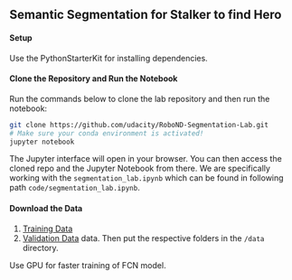 ## Semantic Segmentation for Stalker to find Hero ##

#### Setup

Use the PythonStarterKit for installing dependencies.

#### Clone the Repository and Run the Notebook

Run the commands below to clone the lab repository and then run the notebook:
```sh
git clone https://github.com/udacity/RoboND-Segmentation-Lab.git
# Make sure your conda environment is activated!
jupyter notebook
```
The Jupyter interface will open in your browser. You can then access the cloned repo and the Jupyter Notebook from there. We are specifically working with the `segmentation_lab.ipynb` which can be found in following path `code/segmentation_lab.ipynb`.

#### Download the Data

1. [Training Data](https://s3-us-west-1.amazonaws.com/udacity-robotics/Deep+Learning+Data/Lab/train.zip) 
2. [Validation Data](https://s3-us-west-1.amazonaws.com/udacity-robotics/Deep+Learning+Data/Lab/validation.zip) data. 
Then put the respective folders in the `/data` directory.

Use GPU for faster training of FCN model. 
